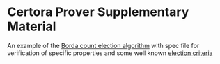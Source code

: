 # Certora Prover Supplementary Material
An example of the [Borda count election algorithm](https://en.wikipedia.org/wiki/Borda_count) with spec file for verification of specific properties and some well known [election criteria](https://en.wikipedia.org/wiki/Comparison_of_electoral_systems) 